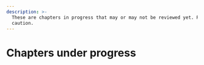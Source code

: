 ```yaml
---
description: >-
  These are chapters in progress that may or may not be reviewed yet. Read with
  caution.
---
```


# Chapters under progress

